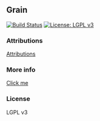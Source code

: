 ## Grain

[![Build Status](https://travis-ci.org/LeeReindeer/Grain.svg?branch=master)](https://travis-ci.org/LeeReindeer/Grain)
[![License: LGPL v3](https://img.shields.io/badge/License-LGPL%20v3-blue.svg)](https://www.gnu.org/licenses/lgpl-3.0)

### Attributions
[Attributions](/ATTRIBUTIONS.md)

### More info

[Click me](https://www.pgyer.com/grain)

### License

LGPL v3
